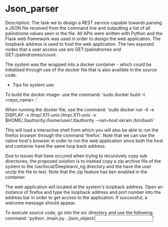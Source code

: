 # Json_parser

Description:
The task we to design a REST service capable towards parsing a JSON file received from the command line and outputting a list of all palindrome values seen in the file. All APIs were written with Python and the Flask web framework was used in order to design the web application. The loopback address is used to host the web application. The two exposed nodes that a user access use are GET:/palindromes and GET:/palindromes/count.  

The system was the wrapped into a docker container - which could be initialised through use of the docker file that is also availible in the source code. 

- Tips for system use:

To build the docker image- use the command: 
'sudo docker build -t <repo_name> .' 

When running the docker file, use the command:
'sudo docker run -it -e DISPLAY -v /tmp/.X11-unix:/tmp/.X11-unix -v $HOME/.Xauthority:/home/user/.Xauthority --net=host ekram /bin/bash'

This will load a interactive shell from which you will also be able to run the firefox browser
through the command 'firefox'. Note that we can use the native host's browser in order to run
the web application since both the host and container have the same loop back address.

Due to issues that have occured when trying to recursively copy sub directories, the proposed
solution is to instead copy a zip archive file of the system to the /usr/local/Deeplearni_ng directory
and the have the user unzip the file to test. Note that the zip feature has ben enabled in the container.

The web application will located at the system's loopback address. Open an instance of firefox and type 
the loopback address and port number into the address bar in order to get access to the application. If 
successful, a welcome message should appear. 

To execute source code, go into the src directory and use the following command:
'python ./main.py ../json_object/<input file>'
